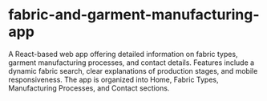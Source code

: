 # fabric-and-garment-manufacturing-app
A React-based web app offering detailed information on fabric types, garment manufacturing processes, and contact details. Features include a dynamic fabric search, clear explanations of production stages, and mobile responsiveness. The app is organized into Home, Fabric Types, Manufacturing Processes, and Contact sections.

